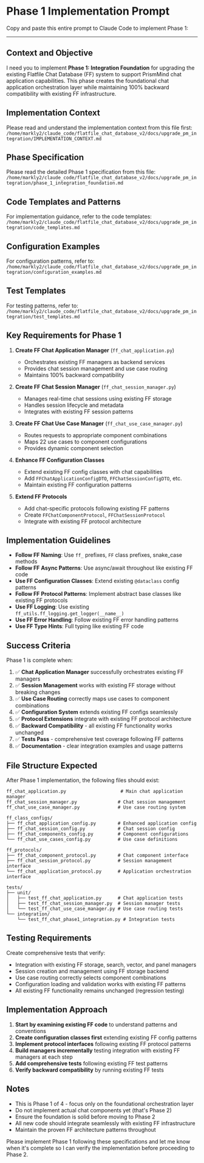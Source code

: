 # Phase 1 Implementation Prompt

Copy and paste this entire prompt to Claude Code to implement Phase 1:

---

## Context and Objective

I need you to implement **Phase 1: Integration Foundation** for upgrading the existing Flatfile Chat Database (FF) system to support PrismMind chat application capabilities. This phase creates the foundational chat application orchestration layer while maintaining 100% backward compatibility with existing FF infrastructure.

## Implementation Context

Please read and understand the implementation context from this file first:
`/home/markly2/claude_code/flatfile_chat_database_v2/docs/upgrade_pm_integration/IMPLEMENTATION_CONTEXT.md`

## Phase Specification

Please read the detailed Phase 1 specification from this file:
`/home/markly2/claude_code/flatfile_chat_database_v2/docs/upgrade_pm_integration/phase_1_integration_foundation.md`

## Code Templates and Patterns

For implementation guidance, refer to the code templates:
`/home/markly2/claude_code/flatfile_chat_database_v2/docs/upgrade_pm_integration/code_templates.md`

## Configuration Examples

For configuration patterns, refer to:
`/home/markly2/claude_code/flatfile_chat_database_v2/docs/upgrade_pm_integration/configuration_examples.md`

## Test Templates

For testing patterns, refer to:
`/home/markly2/claude_code/flatfile_chat_database_v2/docs/upgrade_pm_integration/test_templates.md`

## Key Requirements for Phase 1

1. **Create FF Chat Application Manager** (`ff_chat_application.py`)
   - Orchestrates existing FF managers as backend services
   - Provides chat session management and use case routing
   - Maintains 100% backward compatibility

2. **Create FF Chat Session Manager** (`ff_chat_session_manager.py`)
   - Manages real-time chat sessions using existing FF storage
   - Handles session lifecycle and metadata
   - Integrates with existing FF session patterns

3. **Create FF Chat Use Case Manager** (`ff_chat_use_case_manager.py`)
   - Routes requests to appropriate component combinations
   - Maps 22 use cases to component configurations
   - Provides dynamic component selection

4. **Enhance FF Configuration Classes**
   - Extend existing FF config classes with chat capabilities
   - Add `FFChatApplicationConfigDTO`, `FFChatSessionConfigDTO`, etc.
   - Maintain existing FF configuration patterns

5. **Extend FF Protocols**
   - Add chat-specific protocols following existing FF patterns
   - Create `FFChatComponentProtocol`, `FFChatSessionProtocol`
   - Integrate with existing FF protocol architecture

## Implementation Guidelines

- **Follow FF Naming**: Use `ff_` prefixes, `FF` class prefixes, snake_case methods
- **Follow FF Async Patterns**: Use async/await throughout like existing FF code
- **Use FF Configuration Classes**: Extend existing `@dataclass` config patterns
- **Follow FF Protocol Patterns**: Implement abstract base classes like existing FF protocols
- **Use FF Logging**: Use existing `ff_utils.ff_logging.get_logger(__name__)`
- **Use FF Error Handling**: Follow existing FF error handling patterns
- **Use FF Type Hints**: Full typing like existing FF code

## Success Criteria

Phase 1 is complete when:

1. ✅ **Chat Application Manager** successfully orchestrates existing FF managers
2. ✅ **Session Management** works with existing FF storage without breaking changes
3. ✅ **Use Case Routing** correctly maps use cases to component combinations
4. ✅ **Configuration System** extends existing FF configs seamlessly
5. ✅ **Protocol Extensions** integrate with existing FF protocol architecture
6. ✅ **Backward Compatibility** - all existing FF functionality works unchanged
7. ✅ **Tests Pass** - comprehensive test coverage following FF patterns
8. ✅ **Documentation** - clear integration examples and usage patterns

## File Structure Expected

After Phase 1 implementation, the following files should exist:

```
ff_chat_application.py                    # Main chat application manager
ff_chat_session_manager.py               # Chat session management
ff_chat_use_case_manager.py              # Use case routing system

ff_class_configs/
├── ff_chat_application_config.py        # Enhanced application config
├── ff_chat_session_config.py            # Chat session config
├── ff_chat_components_config.py         # Component configurations
└── ff_chat_use_cases_config.py          # Use case definitions

ff_protocols/
├── ff_chat_component_protocol.py        # Chat component interface
├── ff_chat_session_protocol.py          # Session management interface
└── ff_chat_application_protocol.py      # Application orchestration interface

tests/
├── unit/
│   ├── test_ff_chat_application.py      # Chat application tests
│   ├── test_ff_chat_session_manager.py  # Session manager tests
│   └── test_ff_chat_use_case_manager.py # Use case routing tests
└── integration/
    └── test_ff_chat_phase1_integration.py # Integration tests
```

## Testing Requirements

Create comprehensive tests that verify:
- Integration with existing FF storage, search, vector, and panel managers
- Session creation and management using FF storage backend
- Use case routing correctly selects component combinations
- Configuration loading and validation works with existing FF patterns
- All existing FF functionality remains unchanged (regression testing)

## Implementation Approach

1. **Start by examining existing FF code** to understand patterns and conventions
2. **Create configuration classes first** extending existing FF config patterns
3. **Implement protocol interfaces** following existing FF protocol patterns
4. **Build managers incrementally** testing integration with existing FF managers at each step
5. **Add comprehensive tests** following existing FF test patterns
6. **Verify backward compatibility** by running existing FF tests

## Notes

- This is Phase 1 of 4 - focus only on the foundational orchestration layer
- Do not implement actual chat components yet (that's Phase 2)
- Ensure the foundation is solid before moving to Phase 2
- All new code should integrate seamlessly with existing FF infrastructure
- Maintain the proven FF architecture patterns throughout

Please implement Phase 1 following these specifications and let me know when it's complete so I can verify the implementation before proceeding to Phase 2.